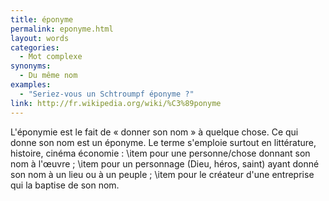 ```yaml
---
title: éponyme
permalink: eponyme.html
layout: words
categories:
  - Mot complexe
synonyms:
  - Du même nom
examples:
  - "Seriez-vous un Schtroumpf éponyme ?"
link: http://fr.wikipedia.org/wiki/%C3%89ponyme
---
```


L'éponymie est le fait de « donner son nom » à quelque chose. Ce qui donne son nom est un éponyme.
Le terme s'emploie surtout en littérature, histoire, cinéma économie :
\item pour une personne/chose donnant son nom à l'œuvre ;
\item pour un personnage (Dieu, héros, saint) ayant donné son nom à un lieu ou à un peuple ;
\item pour le créateur d'une entreprise qui la baptise de son nom.

